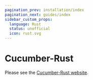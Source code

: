 ```yaml
---
pagination_prev: installation/index
pagination_next: guides/index
sidebar_custom_props:
  language: Rust
  status: unofficial
  icon: rust.svg
---
```


# Cucumber-Rust

Please see the [Cucumber-Rust website](https://github.com/bbqsrc/cucumber-rust).
